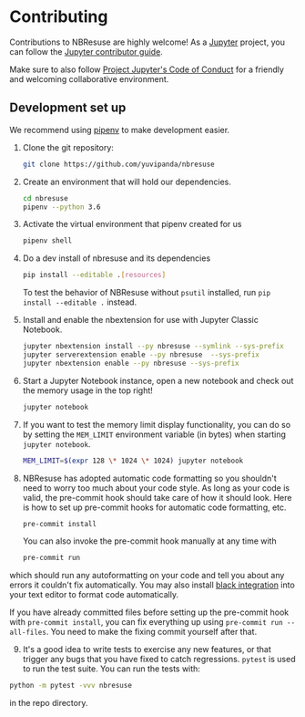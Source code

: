 # Contributing

Contributions to NBResuse are highly welcome! As a [Jupyter](https://jupyter.org) project,
you can follow the [Jupyter contributor guide](https://jupyter.readthedocs.io/en/latest/contributor/content-contributor.html).

Make sure to also follow [Project Jupyter's Code of Conduct](https://github.com/jupyter/governance/blob/master/conduct/code_of_conduct.md)
for a friendly and welcoming collaborative environment.

## Development set up

We recommend using [pipenv](https://docs.pipenv.org/) to make development easier.

1. Clone the git repository:

   ```bash
   git clone https://github.com/yuvipanda/nbresuse
   ```

2. Create an environment that will hold our dependencies.
   
   ```bash
   cd nbresuse
   pipenv --python 3.6
   ```

3. Activate the virtual environment that pipenv created for us

   ```bash
   pipenv shell
   ```

4. Do a dev install of nbresuse and its dependencies

   ```bash
   pip install --editable .[resources]
   ```

   To test the behavior of NBResuse without `psutil` installed, run `pip install --editable .` instead.

5. Install and enable the nbextension for use with Jupyter Classic Notebook.

   ```bash
   jupyter nbextension install --py nbresuse --symlink --sys-prefix
   jupyter serverextension enable --py nbresuse  --sys-prefix
   jupyter nbextension enable --py nbresuse --sys-prefix
   ```

6. Start a Jupyter Notebook instance, open a new notebook and check out the memory usage
   in the top right!

   ```bash
   jupyter notebook
   ```

7. If you want to test the memory limit display functionality, you can do so by setting
   the `MEM_LIMIT` environment variable (in bytes) when starting `jupyter notebook`.

   ```bash
   MEM_LIMIT=$(expr 128 \* 1024 \* 1024) jupyter notebook
   ```

8. NBResuse has adopted automatic code formatting so you shouldn't
need to worry too much about your code style.
As long as your code is valid,
the pre-commit hook should take care of how it should look. Here is how to set up pre-commit hooks for automatic code formatting, etc.

    ```bash
    pre-commit install
    ```

    You can also invoke the pre-commit hook manually at any time with

    ```bash
    pre-commit run
    ```
	
which should run any autoformatting on your code
and tell you about any errors it couldn't fix automatically.
You may also install [black integration](https://github.com/ambv/black#editor-integration)
into your text editor to format code automatically.

If you have already committed files before setting up the pre-commit
hook with `pre-commit install`, you can fix everything up using
`pre-commit run --all-files`.  You need to make the fixing commit
yourself after that.

9. It's a good idea to write tests to exercise any new features,
or that trigger any bugs that you have fixed to catch regressions. `pytest` is used to run the test suite. You can run the tests with:

```bash
python -m pytest -vvv nbresuse
```

in the repo directory.

